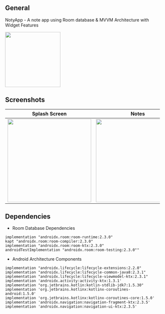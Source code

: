 ## General
NotyApp - A note app using Room database & MVVM Architecture with Widget Features

<a id="raw-url" href="apk/Notes App MVVM.apk?raw=true"><img src="img/download.svg"  width="180" height=auto>
</a>


## Screenshots

|                                       Splash Screen                |                            Notes                            |                            Widget Feature                             |
| :------------------------------------------------------------------: | :-----------------------------------------------------------------: | :------------------------------------------------------------------: |
| <img src="https://drive.google.com/file/d/17Ky8C7yteEubssbn8Vl3c0Vi6f1HaZAj/view?usp=drive_link" width=272 height=auto>  | <img src="[img/2.jpg](https://drive.google.com/file/d/1N6NfEOBYrhU9H_LTLv0HDGGlgkjpUZhB/view?usp=drive_link)" width=272 height=auto> | <img src="[img/3.jpg](https://drive.google.com/file/d/1a6FFQaRCVIXPUyJlfNSxXay9Q6lKIFLf/view?usp=drive_link)" width=272 height=auto>  |


## Dependencies 

- Room Database Dependencies

```
implementation "androidx.room:room-runtime:2.3.0"
kapt "androidx.room:room-compiler:2.3.0"
implementation "androidx.room:room-ktx:2.3.0"
androidTestImplementation "androidx.room:room-testing:2.3.0""

```

- Android Architecture Components

```
implementation "androidx.lifecycle:lifecycle-extensions:2.2.0"
implementation "androidx.lifecycle:lifecycle-common-java8:2.3.1"
implementation "androidx.lifecycle:lifecycle-viewmodel-ktx:2.3.1"
implementation 'androidx.activity:activity-ktx:1.3.1'
implementation "org.jetbrains.kotlin:kotlin-stdlib-jdk7:1.5.30"
implementation 'org.jetbrains.kotlinx:kotlinx-coroutines-android:1.5.0'
implementation 'org.jetbrains.kotlinx:kotlinx-coroutines-core:1.5.0'
implementation 'androidx.navigation:navigation-fragment-ktx:2.3.5'
implementation 'androidx.navigation:navigation-ui-ktx:2.3.5'

```




